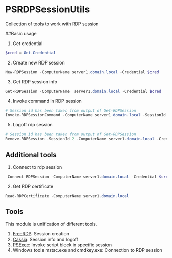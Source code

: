 # PSRDPSessionUtils
Collection of tools to work with RDP session

##Basic usage
1. Get credential
```Powershell
$cred = Get-Credential
```
2. Create new RDP session
```Powershell
New-RDPSession -ComputerName server1.domain.local -Credential $cred
```
3. Get RDP session info
```Powershell
Get-RDPSession -ComputerName  server1.domain.local -Credential $cred
```
4. Invoke command in RDP session
```Powershell
# Session id has been taken from output of Get-RDPSession
Invoke-RDPSessionCommand -ComputerName server1.domain.local -SessionId 2 -ScriptBlock {$true} -Credential $cred
```

5. Logoff rdp session
```Powershell
# Session id has been taken from output of Get-RDPSession
Remove-RDPSession -SessionId 2 -ComputerName server1.domain.local -Credential $cred
```

## Additional tools
1. Connect to rdp session
```Powershell
 Connect-RDPSession -ComputerName server1.domain.local -Credential $cred
```

2. Get RDP certificate
```Powershell
Read-RDPCertificate -ComputerName server1.domain.local
```

## Tools

This module is unification of different tools.
1. [FreeRDP](https://github.com/FreeRDP/FreeRDP): Session creation
2. [Cassia](https://github.com/danports/cassia): Session info and logoff
3. [PSExec](https://docs.microsoft.com/en-us/sysinternals/downloads/psexec): Invoke script block in specific session
4. Windows tools mstsc.exe and cmdkey.exe: Connection to RDP session